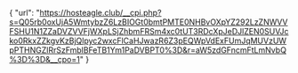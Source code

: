 {
  "url": "https://hosteagle.club/__cpi.php?s=Q05rb0oxUjA5WmtybzZ6LzBIOGt0bmtPMTE0NHBvOXpYZ292LzZNWVVFSHU1N1ZZaDVZVVFjWXpLSjZhbmFRSm4xc0tUT3RDcXpJeDJlZEN0SUVJcko0RkxZZkgvKzBjQlpyc2wxcFlCaHJwazR6Z3pEQWpVdExFUmJqMUVzUWpPTHNGZlRrSzFmblBFeTB1Ym1PaDVBPT0%3D&r=aW5zdGFncmFtLmNvbQ%3D%3D&__cpo=1"
}
